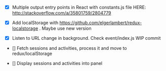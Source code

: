 - [x] Multiple output entry points in React with constants.js file
HERE: http://stackoverflow.com/a/35801759/2804779
- [x] Add localStorage with https://github.com/elgerlambert/redux-localstorage . Maybe use new version

- [x] Listen to URL change in background. Check event/index.js WIP commit
- [] Fetch sessions and activities, process it and move to redux/localStorage

- [] Display sessions and activities into panel
